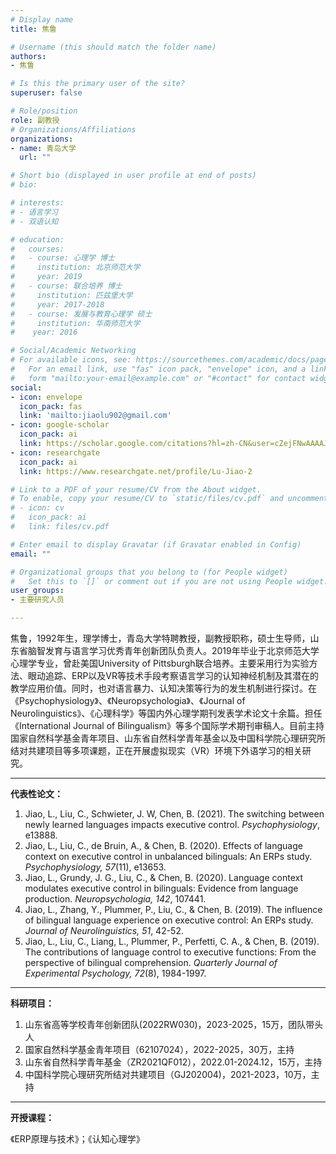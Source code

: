 ```yaml
---
# Display name
title: 焦鲁

# Username (this should match the folder name)
authors:
- 焦鲁

# Is this the primary user of the site?
superuser: false

# Role/position
role: 副教授
# Organizations/Affiliations
organizations:
- name: 青岛大学
  url: ""

# Short bio (displayed in user profile at end of posts)
# bio: 

# interests:
# - 语言学习
# - 双语认知

# education:
#   courses:
#   - course: 心理学 博士
#     institution: 北京师范大学
#     year: 2019
#   - course: 联合培养 博士
#     institution: 匹兹堡大学 
#     year: 2017-2018
#   - course: 发展与教育心理学 硕士
#     institution: 华南师范大学
#    year: 2016

# Social/Academic Networking
# For available icons, see: https://sourcethemes.com/academic/docs/page-builder/#icons
#   For an email link, use "fas" icon pack, "envelope" icon, and a link in the
#   form "mailto:your-email@example.com" or "#contact" for contact widget.
social:
- icon: envelope
  icon_pack: fas
  link: 'mailto:jiaolu902@gmail.com'
- icon: google-scholar
  icon_pack: ai
  link: https://scholar.google.com/citations?hl=zh-CN&user=cZejFNwAAAAJ
- icon: researchgate
  icon_pack: ai
  link: https://www.researchgate.net/profile/Lu-Jiao-2

# Link to a PDF of your resume/CV from the About widget.
# To enable, copy your resume/CV to `static/files/cv.pdf` and uncomment the lines below.
# - icon: cv
#   icon_pack: ai
#   link: files/cv.pdf

# Enter email to display Gravatar (if Gravatar enabled in Config)
email: ""

# Organizational groups that you belong to (for People widget)
#   Set this to `[]` or comment out if you are not using People widget.
user_groups:
- 主要研究人员

---
```


焦鲁，1992年生，理学博士，青岛大学特聘教授，副教授职称，硕士生导师，山东省脑智发育与语言学习优秀青年创新团队负责人。2019年毕业于北京师范大学心理学专业，曾赴美国University of Pittsburgh联合培养。主要采用行为实验方法、眼动追踪、ERP以及VR等技术手段考察语言学习的认知神经机制及其潜在的教学应用价值。同时，也对语言暴力、认知决策等行为的发生机制进行探讨。在《Psychophysiology》、《Neuropsychologia》、《Journal of Neurolinguistics》、《心理科学》等国内外心理学期刊发表学术论文十余篇。担任《International Journal of Bilingualism》等多个国际学术期刊审稿人。目前主持国家自然科学基金青年项目、山东省自然科学青年基金以及中国科学院心理研究所结对共建项目等多项课题，正在开展虚拟现实（VR）环境下外语学习的相关研究。

---
**代表性论文：**
1. Jiao, L., Liu, C., Schwieter, J. W, Chen, B. (2021). The switching between newly learned languages impacts executive control. _Psychophysiology_, e13888.
2. Jiao, L., Liu, C., de Bruin, A., & Chen, B. (2020). Effects of language context on executive control in unbalanced bilinguals: An ERPs study. _Psychophysiology, 57_(11), e13653.
3. Jiao, L., Grundy, J. G., Liu, C., & Chen, B. (2020). Language context modulates executive control in bilinguals: Evidence from language production. _Neuropsychologia, 142_, 107441.
4. Jiao, L., Zhang, Y., Plummer, P., Liu, C., & Chen, B. (2019). The influence of bilingual language experience on executive control: An ERPs study. _Journal of Neurolinguistics, 51_, 42-52.
5. Jiao, L., Liu, C., Liang, L., Plummer, P., Perfetti, C. A., & Chen, B. (2019). The contributions of language control to executive functions: From the perspective of bilingual comprehension. _Quarterly Journal of Experimental Psychology, 72_(8), 1984-1997.

---
**科研项目：**
1. 山东省高等学校青年创新团队(2022RW030)，2023-2025，15万，团队带头人
2. 国家自然科学基金青年项目（62107024），2022-2025，30万，主持
3. 山东省自然科学青年基金（ZR2021QF012），2022.01-2024.12，15万，主持
4. 中国科学院心理研究所结对共建项目（GJ202004)，2021-2023，10万，主持

---
**开授课程：**

《ERP原理与技术》；《认知心理学》
